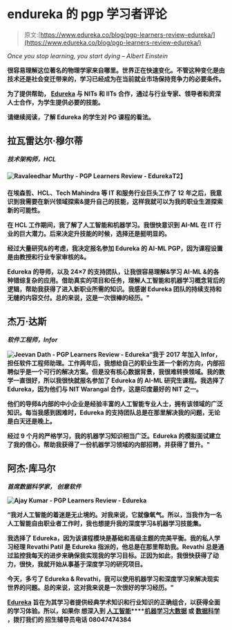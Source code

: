 # endureka 的 pgp 学习者评论

> 原文:[https://www.edureka.co/blog/pgp-learners-review-edureka/](https://www.edureka.co/blog/pgp-learners-review-edureka/)

*Once you stop learning, you start dying – Albert Einstein*

**很容易理解这位著名的物理学家来自哪里。世界正在快速变化。不管这种变化是由技术还是社会变迁带来的，学习已经成为在当前就业市场保持竞争力的必要条件。**

**为了提供帮助， **[Edureka](https://www.edureka.co/)** 与 NITs 和 IITs 合作，通过与行业专家、领导者和资深人士合作，为学生提供必要的技能。**

**请继续阅读，了解 Edureka 的学生对 PG 课程的看法。**

## **拉瓦雷达尔·穆尔蒂**

*****技术架构师，HCL*****

#### ****![Ravaleedhar Murthy - PGP Learners Review - Edureka](../Images/0b0157de03a40ed57c3cebd871222585.png)T2】****

**在埃森哲、HCL、Tech Mahindra 等 IT 和服务行业巨头工作了 12 年之后，我意识到我需要在新兴领域探索&提升自己的技能，这样我就可以为我的职业生涯探索新的可能性。**

**在 HCL 工作期间，我了解了人工智能和机器学习。我很快意识到 AI-ML 在 IT 行业的巨大潜力。后来决定升技能的时候，选择还是挺明显的。**

**经过大量研究&的考虑，我决定报名参加 Edureka 的 AI-ML PGP，因为课程设置是由教授和行业专家审核的&。**

**Edureka 的导师，以及 24×7 的支持团队，让我很容易理解&学习 AI-ML &的各种错综复杂的应用。借助真实的项目和任务，理解人工智能和机器学习概念背后的逻辑，帮助我获得了进入新职业所需的知识。我感谢 Edureka 团队的持续支持和无缝的内容交付。总的来说，这是一次很棒的经历。"**

## **杰万·达斯**

*****软件工程师，Infor*****

**![Jeevan Dath - PGP Learners Review - Edureka](../Images/6352389af1abd4e5fed94dd7547fcf42.png)“我于 2017 年加入 Infor，担任软件工程师助理。工作两年后，我想给自己的职业生涯一个新的方向，内部招聘似乎是一个可行的解决方案。但是没有核心数据背景，我很难转换领域。我的数学一直很好，所以我很快就报名参加了 Edureka 的 AI-ML 研究生课程。我选择了 Edureka，因为他们与 NIT Warangal 合作，这是印度最好的 NIT 之一。**

**他们的导师&内部的中小企业是经验丰富的人工智能专业人士，拥有该领域的广泛知识。每当我感到困难时，Edureka 的支持团队总是在那里解决我的问题，无论是白天还是晚上。**

**经过 9 个月的严格学习，我的机器学习知识相当广泛。Edureka 的模拟面试建立了我的信心，帮助我获得了一份机器学习领域的内部招聘，并获得了晋升。"**

## **阿杰·库马尔**

*****首席数据科学家，** **创意软件*****

**![Ajay Kumar - PGP Learners Review - Edureka](../Images/6579afe82c7c127611167f96a358bce1.png)**

**“我对人工智能的着迷是无止境的。对我来说，它就像氧气。所以，当我作为一名人工智能自由职业者工作时，我也想提升我的深度学习&机器学习技能集。**

**我选择了 Edureka，因为该课程模块是基础和高级主题的完美平衡。我的私人学习经理 Revathi Patil 是 Edureka 指派的，他总是在那里帮助我。Revathi 总是通过监控我每天的进步来确保我实现我的学习目标。正因为如此，我很快获得了动力，很快，我就开始从事基于深度学习的研究项目。**

**今天，多亏了 Edureka & Revathi，我可以使用机器学习和深度学习来解决现实世界的问题。总的来说，这对我来说是一次很好的学习经历。"**

**[**Edureka**](https://www.edureka.co/) 旨在为其学习者提供经典学术知识和行业知识的正确组合，以获得全面的学习体验。所以，如果你 想深入到 **[人工智能](https://www.edureka.co/post-graduate/machine-learning-and-ai)****[机器学习](https://www.edureka.co/post-graduate/machine-learning-and-ai)**[**大数据**](https://www.edureka.co/post-graduate/big-data-engineering) 或 [**数据科学**](https://www.edureka.co/post-graduate/data-science-program) ，拨打我们的 **招生辅导员电话** **08047474384****
